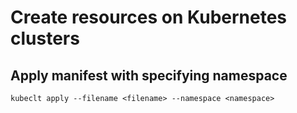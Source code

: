 # Create resources on Kubernetes clusters  
## Apply manifest with specifying namespace
`kubeclt apply --filename <filename> --namespace <namespace>`
